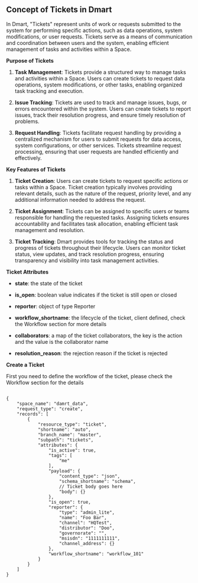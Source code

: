 ## Concept of Tickets in Dmart

In Dmart, "Tickets" represent units of work or requests submitted to the system for performing specific actions, such as data operations, system modifications, or user requests. Tickets serve as a means of communication and coordination between users and the system, enabling efficient management of tasks and activities within a Space.

**Purpose of Tickets**

1.  **Task Management**: Tickets provide a structured way to manage tasks and activities within a Space. Users can create tickets to request data operations, system modifications, or other tasks, enabling organized task tracking and execution.

2.  **Issue Tracking**: Tickets are used to track and manage issues, bugs, or errors encountered within the system. Users can create tickets to report issues, track their resolution progress, and ensure timely resolution of problems.

3.  **Request Handling**: Tickets facilitate request handling by providing a centralized mechanism for users to submit requests for data access, system configurations, or other services. Tickets streamline request processing, ensuring that user requests are handled efficiently and effectively.

**Key Features of Tickets**

1.  **Ticket Creation**: Users can create tickets to request specific actions or tasks within a Space. Ticket creation typically involves providing relevant details, such as the nature of the request, priority level, and any additional information needed to address the request.

2.  **Ticket Assignment**: Tickets can be assigned to specific users or teams responsible for handling the requested tasks. Assigning tickets ensures accountability and facilitates task allocation, enabling efficient task management and resolution.

3.  **Ticket Tracking**: Dmart provides tools for tracking the status and progress of tickets throughout their lifecycle. Users can monitor ticket status, view updates, and track resolution progress, ensuring transparency and visibility into task management activities.

**Ticket Attributes**

- **state**: the state of the ticket

- **is_open**: boolean value indicates if the ticket is still open or closed

- **reporter**: object of type Reporter

- **workflow_shortname**: the lifecycle of the ticket, client defined, check the Workflow section for more details

- **collaborators**: a map of the ticket collaborators, the key is the action and the value is the collaborator name

- **resolution_reason**: the rejection reason if the ticket is rejected

**Create a Ticket**

First you need to define the workflow of the ticket, please check the Workflow section for the details

```

{
    "space_name": "damrt_data",
    "request_type": "create",
    "records": [
        {
            "resource_type": "ticket",
            "shortname": "auto",
            "branch_name": "master",
            "subpath": "tickets",
            "attributes": {
                "is_active": true,
                "tags": [
                    "me"
                ],
                "payload": {
                    "content_type": "json",
                    "schema_shortname": "schema",
                    // Ticket body goes here
                    "body": {}
                },
                "is_open": true,
                "reporter": {
                    "type": "admin_lite",
                    "name": "Foo Bar",
                    "channel": "HQTest",
                    "distributor": "Doo",
                    "governorate": "",
                    "msisdn": "1111111111",
                    "channel_address": {}
                },
                "workflow_shortname": "workflow_101"
            }
        }
    ]
}

```
